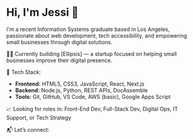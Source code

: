 # Hi, I'm Jessi 👋

I'm a recent Information Systems graduate based in Los Angeles, passionate about web development, tech accessibility, and empowering small businesses through digital solutions.

👩‍💻 Currently building [Ellipsis] — a startup focused on helping small businesses improve their digital presence.

🔧 Tech Stack:
- **Frontend:** HTML5, CSS3, JavaScript, React, Next.js
- **Backend:** Node.js, Python, REST APIs, DocAssemble
- **Tools:** Git, GitHub, VS Code, AWS (basic), Google Apps Script

📈 Looking for roles in: Front-End Dev, Full-Stack Dev, Digital Ops, IT Support, or Tech Strategy

📬 Let’s connect:  

<!---
CantellanJess/CantellanJess is a ✨ special ✨ repository because its `README.md` (this file) appears on your GitHub profile.
You can click the Preview link to take a look at your changes.
--->

